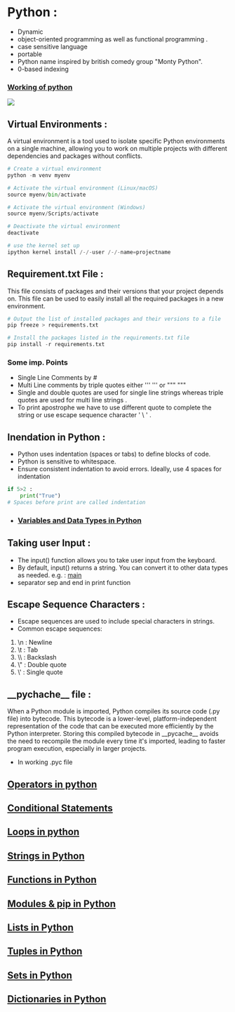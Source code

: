 # Python :
- Dynamic 
- object-oriented programming as well as functional programming .
- case sensitive language 
- portable
- Python name inspired by british comedy group "Monty Python".
- 0-based indexing

### [Working of python](./images/1000221207.jpg)
[![](https://mermaid.ink/img/pako:eNp1UU1PwzAM_StWzlHVrZu05oZACCQKExUTh16yxmsDbTK5rlA17b-TUpVxYDnFfh928k6i9AaFEh--J4dD4SActtwgPNiOPQ3gD7AduPZuAjss2XoHj47Jm75EA_sBdjfP8PqS52_ZxAJYpJtUrZWc63tLHcMOqRvVizRdqGRGZ8_tUPMIRvGsyvRRwsE2jCThSbdGg1opCZcp6Uol0fqK0zJ6n5m3vj0S1ujG-Z2EStNeVwilb5pJpNbRn31zy2D8lwtbwv_mycV8Gceb8FiQQooWqdXWhE89jXAhuMYWC6HC1Wj6LEThzoGne_b54EqhmHqUgnxf1UIddNOFqj8azXhndUW6_e2isSGTbMrsJ7rzN9ssilY?type=png)](https://mermaid.live/edit#pako:eNp1UU1PwzAM_StWzlHVrZu05oZACCQKExUTh16yxmsDbTK5rlA17b-TUpVxYDnFfh928k6i9AaFEh--J4dD4SActtwgPNiOPQ3gD7AduPZuAjss2XoHj47Jm75EA_sBdjfP8PqS52_ZxAJYpJtUrZWc63tLHcMOqRvVizRdqGRGZ8_tUPMIRvGsyvRRwsE2jCThSbdGg1opCZcp6Uol0fqK0zJ6n5m3vj0S1ujG-Z2EStNeVwilb5pJpNbRn31zy2D8lwtbwv_mycV8Gceb8FiQQooWqdXWhE89jXAhuMYWC6HC1Wj6LEThzoGne_b54EqhmHqUgnxf1UIddNOFqj8azXhndUW6_e2isSGTbMrsJ7rzN9ssilY)

## Virtual Environments : 
A virtual environment is a tool used to isolate specific Python environments on a single machine, allowing you to work on multiple projects with different dependencies and packages without conflicts.

```python
# Create a virtual environment
python -m venv myenv

# Activate the virtual environment (Linux/macOS)
source myenv/bin/activate

# Activate the virtual environment (Windows)
source myenv/Scripts/activate

# Deactivate the virtual environment
deactivate

# use the kernel set up
ipython kernel install /-/-user /-/-name=projectname
```
## Requirement.txt File : 
This file consists of packages and their versions that your project depends on. This file can be used to easily install all the required packages in a new environment.
```python
# Output the list of installed packages and their versions to a file
pip freeze > requirements.txt

# Install the packages listed in the requirements.txt file
pip install -r requirements.txt
```
### Some imp. Points 
- Single Line Comments by  # 
- Multi Line comments by triple quotes either  ''' ''' or """ """ 
- Single and double quotes are used for single line strings whereas triple quotes are used for multi line strings .
- To print apostrophe we have to use different quote to complete the string or use escape sequence character ' \ ' .

## Inendation in Python : 
- Python uses indentation (spaces or tabs) to define blocks of code.
- Python is sensitive to whitespace. 
- Ensure consistent indentation to avoid errors. Ideally, use 4 spaces for indentation
```python
if 5>2 :
    print("True")
# Spaces before print are called indentation
```

- ### [Variables and Data Types in Python](variable.ipynb)

## Taking user Input : 
- The  input()  function allows you to take user input from the keyboard.
- By default,  input()  returns a string. You can convert it to other data types as
needed. e.g. : [main](main.ipynb)
- separator sep and end in print function 

## Escape Sequence Characters : 
- Escape sequences are used to include special characters in strings.
- Common escape sequences:
1. \n : Newline
2. \t : Tab
3. \\\ : Backslash
4. \\" : Double quote
5. \\' : Single quote

## \_\_pychache__ file :
When a Python module is imported, Python compiles its source code (.py file) into bytecode. This bytecode is a lower-level, platform-independent representation of the code that can be executed more efficiently by the Python interpreter. Storing this compiled bytecode in \_\_pycache__ avoids the need to recompile the module every time it's imported, leading to faster program execution, especially in larger projects.
- In working .pyc file 

## [Operators in python](operators.ipynb)
## [Conditional Statements](conditional.ipynb)
## [Loops in python](Loops.ipynb)
## [Strings in Python](strings.ipynb)
## [Functions in Python](functions.ipynb)
## [Modules & pip in Python](modules.ipynb)
## [Lists in Python](List.ipynb)
## [Tuples in Python](Tuples.ipynb)
## [Sets in Python](Sets.ipynb)
## [Dictionaries in Python](Dictionaries.ipynb)


